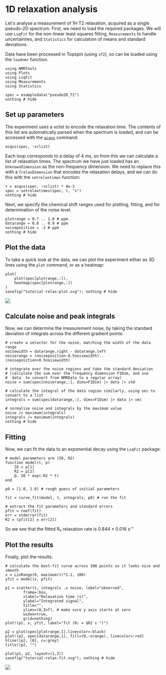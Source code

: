# 1D relaxation analysis

Let's analyse a measurement of 1H T2 relaxation, acquired as a single pseudo-2D spectrum. First, we need to load the required packages. We will use `LsqFit` for the non-linear least squares fitting, `Measurements` to handle uncertainties, and `Statistics` for calculation of means and standard deviations.

Data have been processed in Topspin (using `xf2`), so can be loaded using the `loadnmr` function.

```@example 1
using NMRTools
using Plots
using LsqFit
using Measurements
using Statistics

spec = exampledata("pseudo2D_T2")
nothing # hide
```

## Set up parameters

The experiment uses a vclist to encode the relaxation time. The contents of this list are automatically parsed when the spectrum is loaded, and can be accessed with the [`acqus`](@ref) command:

```@example 1
acqus(spec, :vclist)
```

Each loop corresponds to a delay of 4 ms, so from this we can calculate a list of relaxation times. The spectrum we have just loaded has an `UnknownDimension` as the non-frequency dimension. We need to replace this with a `TrelaxDimension` that encodes the relaxation delays, and we can do this with the `setrelaxtimes` function:

```@example 1
τ = acqus(spec, :vclist) * 4e-3
spec = setrelaxtimes(spec, τ, "s")
nothing # hide
```

Next, we specify the chemical shift ranges used for plotting, fitting, and for determination of the noise level.
```@example 1
plotrange = 0.7 .. 1.0 # ppm
datarange = 0.8 .. 0.9 # ppm
noiseposition = -2 # ppm
nothing # hide
```

## Plot the data

To take a quick look at the data, we can plot the experiment either as 3D lines using the `plot` command, or as a heatmap:
```@example 1
plot(
    plot(spec[plotrange,:]),
    heatmap(spec[plotrange,:])
)
savefig("tutorial-relax-plot.svg"); nothing # hide
```

![](tutorial-relax-plot.svg)


## Calculate noise and peak integrals

Now, we can determine the measurement noise, by taking the standard deviation of integrals across the different gradient points:
```@example 1
# create a selector for the noise, matching the width of the data range
noisewidth = datarange.right - datarange.left
noiserange = (noiseposition-0.5noisewidth)..(noiseposition+0.5noisewidth)

# integrate over the noise regions and take the standard deviation
# (calculate the sum over the frequency dimension F1Dim, and use
# `data` to convert from NMRData to a regular array)
noise = sum(spec[noiserange,:], dims=F1Dim) |> data |> std

# calculate the integral of the data region similarly, using vec to convert to a list
integrals = sum(spec[datarange,:], dims=F1Dim) |> data |> vec

# normalise noise and integrals by the maximum value
noise /= maximum(integrals)
integrals /= maximum(integrals)
nothing # hide
```

## Fitting

Now, we can fit the data to an exponential decay using the `LsqFit` package:

```@example 1
# model parameters are (I0, R2)
function model(t, p)
    I0 = p[1]
    R2 = p[2]
    @. I0 * exp(-R2 * t)
end

p0 = [1.0, 1.0] # rough guess of initial parameters

fit = curve_fit(model, τ, integrals, p0) # run the fit

# extract the fit parameters and standard errors
pfit = coef(fit)
err = stderror(fit)
R2 = (pfit[2] ± err[2])
```

So we see that the fitted R₂ relaxation rate is 0.844 ± 0.016 s⁻¹

## Plot the results

Finally, plot the results:

```@example 1
# calculate the best-fit curve across 100 points so it looks nice and smooth
x = LinRange(0, maximum(τ)*1.1, 100)
yfit = model(x, pfit)

p1 = scatter(τ, integrals .± noise, label="observed",
        frame=:box,
        xlabel="Relaxation time (s)",
        ylabel="Integrated signal",
        title="",
        ylims=(0,Inf), # make sure y axis starts at zero
        widen=true,
        grid=nothing)
plot!(p1, x, yfit, label="fit (R₂ = $R2 s⁻¹)")

p2 = plot(spec[plotrange,1],linecolor=:black)
plot!(p2, spec[datarange,1], fill=(0,:orange), linecolor=:red)
hline!(p2, [0], c=:grey)
title!(p2, "")

plot(p1, p2, layout=(1,2))
savefig("tutorial-relax-fit.svg"); nothing # hide
```

![](tutorial-relax-fit.svg)
